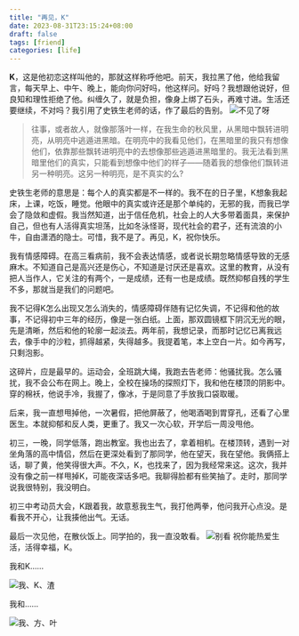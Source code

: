 ```yaml
---
title: "再见，K"
date: 2023-08-31T23:15:24+08:00
draft: false
tags: [friend]
categories: [life]
---
```

**K**，这是他初恋这样叫他的，那就这样称呼他吧。前天，我拉黑了他，他给我留言，每天早上、中午、晚上，能向你问好吗，他这样问。好吗？我想跟他说好，但良知和理性拒绝了他。纠缠久了，就是负担，像身上绑了石头，再难寸进。生活还要继续，不对吗？我引用了史铁生老师的话，作了最后的告别。
![不见了呀](https://cdn.mahaoliang.tech/images/202308312343218.jpg)
>往事，或者故人，就像那落叶一样，在我生命的秋风里，从黑暗中飘转进明亮，从明亮中逃遁进黑暗。在明亮中的我看见他们，在黑暗里的我只有想像他们，依靠那些飘转进明亮中的去想像那些逃遁进黑暗里的。我无法看到黑暗里他们的真实，只能看到想像中他们的样子——随着我的想像他们飘转进另一种明亮。这另一种明亮，是不真实的么?

史铁生老师的意思是：每个人的真实都是不一样的。我不在的日子里，K想象我起床，上课，吃饭，睡觉。他眼中的真实或许还是那个单纯的，无邪的我，而我已学会了隐敛和虚假。我当然知道，出于信任危机，社会上的人大多带着面具，来保护自己，但也有人活得真实坦荡，比如冬泳怪哥，现代社会的君子，还有流浪的小牛，自由潇洒的隐士。可惜，我不是了。再见，K，祝你快乐。

我有情感障碍。在高三看病前，我不会表达情感，或者说长期忽略情感导致的无感麻木。不知道自己是高兴还是伤心，不知道是讨厌还是喜欢。这里的教育，从没有把人当作人，它关注的有两个，一是成绩，还有一也是成绩。既然抑郁自残的学生不多，那就当是我们的问题吧。

我不记得K怎么出现又怎么消失的，情感障碍伴随有记忆失调，不记得和他的故事，不记得初中三年的经历，像是一张白纸。上面，那双圆镜框下阴沉无光的眼，先是清晰，然后和他的轮廓一起淡去。两年前，我想记录，而那时记忆已离我远去，像手中的沙粒，抓得越紧，失得越多。我提着笔，本上空白一片。如今再写，只剩泡影。

这碎片，应是最早的。运动会，全班跳大绳，我跑去告老师：他骚扰我。怎么骚扰，我不会公布在网上。晚上，全校在操场的探照灯下，我和他在楼顶的阴影中。穿的棉袄，他说手冷，我握了，像冰，于是同意了手放我口袋取暖。

后来，我一直想甩掉他，一次暑假，把他屏蔽了，他喝酒喝到胃穿孔，还看了心里医生。本就抑郁和反人类，更重了。我又一次心软，开学后一周没甩他。

初三，一晚，同学低落，跑出教室。我也出去了，拿着相机。在楼顶转，遇到一对坐角落的高中情侣，然后在更深处看到了那同学，他在望天，我在望他。我俩搭上话，聊了黄，他笑得很大声。不久，K，也找来了，因为我经常来这。这次，我并没有像之前一样甩掉K，可能夜深话多吧。我聊得脸都有些笑抽了。走时，那同学说我很特别，我没明白。

初三中考动员大会，K跟着我，故意惹我生气，我打他两拳，他问我开心点没。是看我不开心，让我揍他出气。无话。

最后一次见他，在散伙饭上。同学拍的，我一直没敢看。
![别看](https://cdn.mahaoliang.tech/images/202309011342798.jpg)
祝你能热爱生活，活得幸福，K。

我和K……

![我、K、渣](https://cdn.mahaoliang.tech/images/202309011347776.jpg)

我和……

![我、方、叶](https://cdn.mahaoliang.tech/images/202309011347775.jpg)

